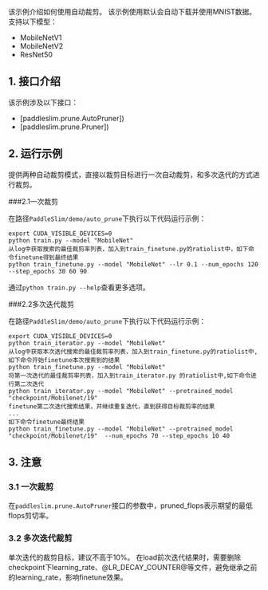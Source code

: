 该示例介绍如何使用自动裁剪。
该示例使用默认会自动下载并使用MNIST数据。支持以下模型：

- MobileNetV1
- MobileNetV2
- ResNet50

## 1. 接口介绍

该示例涉及以下接口：

- [paddleslim.prune.AutoPruner])
- [paddleslim.prune.Pruner])

## 2. 运行示例


提供两种自动裁剪模式，直接以裁剪目标进行一次自动裁剪，和多次迭代的方式进行裁剪。

###2.1一次裁剪

在路径`PaddleSlim/demo/auto_prune`下执行以下代码运行示例：

```
export CUDA_VISIBLE_DEVICES=0
python train.py --model "MobileNet"
从log中获取搜索的最佳裁剪率列表，加入到train_finetune.py的ratiolist中，如下命令finetune得到最终结果
python train_finetune.py --model "MobileNet" --lr 0.1 --num_epochs 120 --step_epochs 30 60 90

```

通过`python train.py --help`查看更多选项。


###2.2多次迭代裁剪

在路径`PaddleSlim/demo/auto_prune`下执行以下代码运行示例：

```
export CUDA_VISIBLE_DEVICES=0
python train_iterator.py --model "MobileNet"
从log中获取本次迭代搜索的最佳裁剪率列表，加入到train_finetune.py的ratiolist中,如下命令开始finetune本次搜索到的结果
python train_finetune.py --model "MobileNet"
将第一次迭代的最佳裁剪率列表，加入到train_iterator.py 的ratiolist中,如下命令进行第二次迭代
python train_iterator.py --model "MobileNet" --pretrained_model "checkpoint/Mobilenet/19"
finetune第二次迭代搜索结果，并继续重复迭代，直到获得目标裁剪率的结果
...
如下命令finetune最终结果
python train_finetune.py --model "MobileNet" --pretrained_model "checkpoint/Mobilenet/19"  --num_epochs 70 --step_epochs 10 40
```


## 3. 注意

### 3.1 一次裁剪

在`paddleslim.prune.AutoPruner`接口的参数中，pruned_flops表示期望的最低flops剪切率。


### 3.2 多次迭代裁剪

单次迭代的裁剪目标，建议不高于10%。
在load前次迭代结果时，需要删除checkpoint下learning_rate、@LR_DECAY_COUNTER@等文件，避免继承之前的learning_rate，影响finetune效果。
